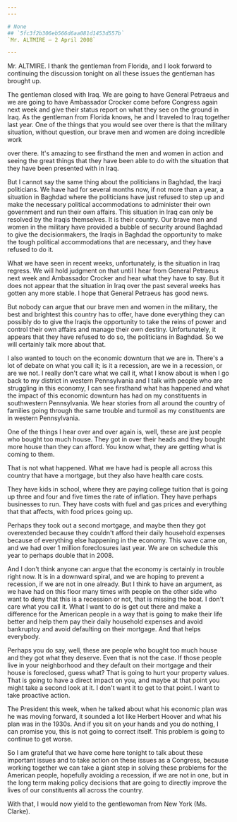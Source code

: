 ```yaml
---
---

# None
## `5fc3f2b306eb566d6aa081d1453d557b`
`Mr. ALTMIRE — 2 April 2008`

---
```



Mr. ALTMIRE. I thank the gentleman from Florida, and I look forward 
to continuing the discussion tonight on all these issues the gentleman 
has brought up.

The gentleman closed with Iraq. We are going to have General Petraeus 
and we are going to have Ambassador Crocker come before Congress again 
next week and give their status report on what they see on the ground 
in Iraq. As the gentleman from Florida knows, he and I traveled to Iraq 
together last year. One of the things that you would see over there is 
that the military situation, without question, our brave men and women 
are doing incredible work


over there. It's amazing to see firsthand the men and women in action 
and seeing the great things that they have been able to do with the 
situation that they have been presented with in Iraq.

But I cannot say the same thing about the politicians in Baghdad, the 
Iraqi politicians. We have had for several months now, if not more than 
a year, a situation in Baghdad where the politicians have just refused 
to step up and make the necessary political accommodations to 
administer their own government and run their own affairs. This 
situation in Iraq can only be resolved by the Iraqis themselves. It is 
their country. Our brave men and women in the military have provided a 
bubble of security around Baghdad to give the decisionmakers, the 
Iraqis in Baghdad the opportunity to make the tough political 
accommodations that are necessary, and they have refused to do it.

What we have seen in recent weeks, unfortunately, is the situation in 
Iraq regress. We will hold judgment on that until I hear from General 
Petraeus next week and Ambassador Crocker and hear what they have to 
say. But it does not appear that the situation in Iraq over the past 
several weeks has gotten any more stable. I hope that General Petraeus 
has good news.

But nobody can argue that our brave men and women in the military, 
the best and brightest this country has to offer, have done everything 
they can possibly do to give the Iraqis the opportunity to take the 
reins of power and control their own affairs and manage their own 
destiny. Unfortunately, it appears that they have refused to do so, the 
politicians in Baghdad. So we will certainly talk more about that.

I also wanted to touch on the economic downturn that we are in. 
There's a lot of debate on what you call it; is it a recession, are we 
in a recession, or are we not. I really don't care what we call it, 
what I know about is when I go back to my district in western 
Pennsylvania and I talk with people who are struggling in this economy, 
I can see firsthand what has happened and what the impact of this 
economic downturn has had on my constituents in southwestern 
Pennsylvania. We hear stories from all around the country of families 
going through the same trouble and turmoil as my constituents are in 
western Pennsylvania.

One of the things I hear over and over again is, well, these are just 
people who bought too much house. They got in over their heads and they 
bought more house than they can afford. You know what, they are getting 
what is coming to them.

That is not what happened. What we have had is people all across this 
country that have a mortgage, but they also have health care costs.



They have kids in school, where they are paying college tuition that 
is going up three and four and five times the rate of inflation. They 
have perhaps businesses to run. They have costs with fuel and gas 
prices and everything that that affects, with food prices going up.

Perhaps they took out a second mortgage, and maybe then they got 
overextended because they couldn't afford their daily household 
expenses because of everything else happening in the economy. This wave 
came on, and we had over 1 million foreclosures last year. We are on 
schedule this year to perhaps double that in 2008.

And I don't think anyone can argue that the economy is certainly in 
trouble right now. It is in a downward spiral, and we are hoping to 
prevent a recession, if we are not in one already. But I think to have 
an argument, as we have had on this floor many times with people on the 
other side who want to deny that this is a recession or not, that is 
missing the boat. I don't care what you call it. What I want to do is 
get out there and make a difference for the American people in a way 
that is going to make their life better and help them pay their daily 
household expenses and avoid bankruptcy and avoid defaulting on their 
mortgage. And that helps everybody.

Perhaps you do say, well, these are people who bought too much house 
and they got what they deserve. Even that is not the case. If those 
people live in your neighborhood and they default on their mortgage and 
their house is foreclosed, guess what? That is going to hurt your 
property values. That is going to have a direct impact on you, and 
maybe at that point you might take a second look at it. I don't want it 
to get to that point. I want to take proactive action.

The President this week, when he talked about what his economic plan 
was he was moving forward, it sounded a lot like Herbert Hoover and 
what his plan was in the 1930s. And if you sit on your hands and you do 
nothing, I can promise you, this is not going to correct itself. This 
problem is going to continue to get worse.

So I am grateful that we have come here tonight to talk about these 
important issues and to take action on these issues as a Congress, 
because working together we can take a giant step in solving these 
problems for the American people, hopefully avoiding a recession, if we 
are not in one, but in the long term making policy decisions that are 
going to directly improve the lives of our constituents all across the 
country.

With that, I would now yield to the gentlewoman from New York (Ms. 
Clarke).